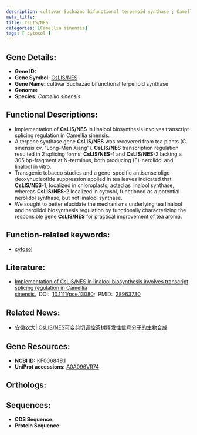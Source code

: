 ```yaml
---
description: cultivar Suchazao bifunctional terpenoid synthase ; Camellia sinensis
meta_title:
title: CsLIS/NES
categories: [Camellia sinensis]
tags: [ cytosol ]
---
```


## Gene Details:
- **Gene ID:** []()
- **Gene Symbol:** <u>CsLIS/NES</u>
- **Gene Name:** cultivar Suchazao bifunctional terpenoid synthase
- **Genome:** []()
- **Species:** *Camellia sinensis*

## Functional Descriptions:
   - Implementation of **CsLIS/NES** in linalool biosynthesis involves transcript splicing regulation in Camellia sinensis.
   - A terpene synthase gene **CsLIS/NES** was recovered from tea plants (C. sinensis cv. “Long-Men Xiang”). **CsLIS/NES** transcription regulation resulted in 2 splicing forms: **CsLIS/NES**-1 and **CsLIS/NES**-2 lacking a 305 bp-fragment at N-terminus, both producing (E)-nerolidol and linalool in vitro.
   - Transgenic tobacco studies and a gene-specific antisense oligo-deoxynucleotide suppression applied in tea leaves indicated that **CsLIS/NES**-1, localized in chloroplasts, acted as linalool synthase, whereas **CsLIS/NES**-2 localized in cytosol, functioned as a potential nerolidol synthase, but not linalool synthase.
   - We sought to better elucidate the mechanisms underlying tea linalool and nerolidol biosynthesis regulation by functionally characterizing the responsible gene **CsLIS/NES** for practical improvement of tea aroma.

## Function-related keywords:
   - [cytosol](/tags/cytosol/)

## Literature:
   - [Implementation of CsLIS/NES in linalool biosynthesis involves transcript splicing regulation in Camellia sinensis.](https://doi.org/10.1111/pce.13080)&nbsp;&nbsp;DOI:&nbsp;&nbsp;[10.1111/pce.13080](https://doi.org/10.1111/pce.13080);&nbsp;&nbsp;PMID:&nbsp;&nbsp;[28963730](https://pubmed.ncbi.nlm.nih.gov/28963730/)

## Related News:
   - [安徽农大| CsLIS/NES可变剪切调控茶树挥发性信号分子的生物合成](https://mp.weixin.qq.com/s?__biz=MzU3ODY3MDM0NA==&mid=2247488221&idx=1&sn=22cb33e37c78bdc75843673dd8063f93&chksm=fd7088baca0701acbe29ed6c5964a294fba1ee8d6266fdea22e2023fff0055f87bc8ec3e875c&scene=27#wechat_redirect)

## Gene Resources:
- **NCBI ID:**  [KF006849.1](https://www.ncbi.nlm.nih.gov/gene/?term=KF006849.1)
- **UniProt accessions:**  [A0A096VR74](https://www.uniprot.org/uniprotkb/A0A096VR74/entry)

## Orthologs:

## Sequences:
- **CDS Sequence:**
- **Protein Sequence:**
